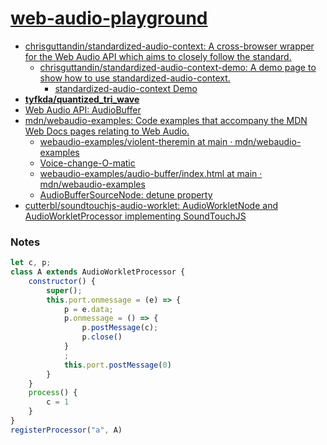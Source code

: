 [web-audio-playground](https://dirkarnez.github.io/web-audio-playground)
========================================================================
- [chrisguttandin/standardized-audio-context: A cross-browser wrapper for the Web Audio API which aims to closely follow the standard.](https://github.com/chrisguttandin/standardized-audio-context)
  - [chrisguttandin/standardized-audio-context-demo: A demo page to show how to use standardized-audio-context.](https://github.com/chrisguttandin/standardized-audio-context-demo)
    - [standardized-audio-context Demo](https://chrisguttandin.github.io/standardized-audio-context-demo/)
- [**tyfkda/quantized_tri_wave**](https://github.com/tyfkda/quantized_tri_wave)
- [Web Audio API: AudioBuffer](https://mdn.github.io/webaudio-examples/audio-buffer/)
- [mdn/webaudio-examples: Code examples that accompany the MDN Web Docs pages relating to Web Audio.](https://github.com/mdn/webaudio-examples)
  - [webaudio-examples/violent-theremin at main · mdn/webaudio-examples](https://github.com/mdn/webaudio-examples/tree/main/violent-theremin)
  - [Voice-change-O-matic](https://mdn.github.io/webaudio-examples/voice-change-o-matic/)
  - [webaudio-examples/audio-buffer/index.html at main · mdn/webaudio-examples](https://github.com/mdn/webaudio-examples/blob/main/audio-buffer/index.html)
  - [AudioBufferSourceNode: detune property](https://developer.mozilla.org/en-US/docs/Web/API/AudioBufferSourceNode/detune)
- [cutterbl/soundtouchjs-audio-worklet: AudioWorkletNode and AudioWorkletProcessor implementing SoundTouchJS](https://github.com/cutterbl/soundtouchjs-audio-worklet)

### Notes
```javascript
let c, p;
class A extends AudioWorkletProcessor {
    constructor() {
        super();
        this.port.onmessage = (e) => {
            p = e.data;
            p.onmessage = () => {
                p.postMessage(c);
                p.close()
            }
            ;
            this.port.postMessage(0)
        }
    }
    process() {
        c = 1
    }
}
registerProcessor("a", A)
```

